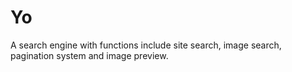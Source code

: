 # Yo
A search engine with functions include site search, image search, pagination system and image preview.
